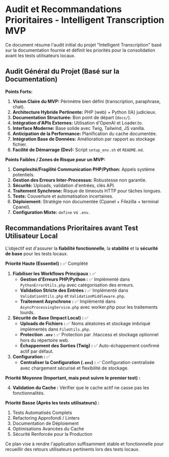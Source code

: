 # Audit et Recommandations Prioritaires - Intelligent Transcription MVP

Ce document résume l'audit initial du projet "Intelligent Transcription" basé sur la documentation fournie et définit les priorités pour la consolidation avant les tests utilisateurs locaux.

## Audit Général du Projet (Basé sur la Documentation)

**Points Forts:**

1.  **Vision Claire du MVP:** Périmètre bien défini (transcription, paraphrase, chat).
2.  **Architecture Hybride Pertinente:** PHP (web) + Python (IA) judicieux.
3.  **Documentation Structurée:** Bon point de départ (`docs/`).
4.  **Intégration d'APIs Externes:** Utilisation d'OpenAI et Loader.to.
5.  **Interface Moderne:** Base solide avec Twig, Tailwind, JS vanilla.
6.  **Anticipation de la Performance:** Planification du cache documentée.
7.  **Intégration Base de Données:** Amélioration par rapport au stockage fichier.
8.  **Facilité de Démarrage (Dev):** Script `setup_env.sh` et `README.md`.

**Points Faibles / Zones de Risque pour un MVP:**

1.  **Complexité/Fragilité Communication PHP/Python:** Appels système potentiels.
2.  **Gestion des Erreurs Inter-Processus:** Robustesse non garantie.
3.  **Sécurité:** Uploads, validation d'entrées, clés API.
4.  **Traitement Synchrone:** Risque de timeouts HTTP pour tâches longues.
5.  **Tests:** Couverture et automatisation incertaines.
6.  **Déploiement:** Stratégie non documentée (Cpanel + Filezilla + terminal Cpanel).
7.  **Configuration Mixte:** `define` vs `.env`.

## Recommandations Prioritaires avant Test Utilisateur Local

L'objectif est d'assurer la **fiabilité fonctionnelle**, la **stabilité** et la **sécurité de base** pour les tests locaux.

**Priorité Haute (Essentiel) :** ✅ Complété

1.  **Fiabiliser les Workflows Principaux :** ✅
    - **Gestion d'Erreurs PHP/Python :** ✅ Implémenté dans `PythonErrorUtils.php` avec catégorisation des erreurs.
    - **Validation Stricte des Entrées :** ✅ Implémenté dans `ValidationUtils.php` et `ValidationMiddleware.php`.
    - **Traitement Asynchrone :** ✅ Implémenté dans `AsyncProcessingService.php` avec worker.php pour les traitements lourds.
2.  **Sécurité de Base (Impact Local) :** ✅
    - **Uploads de Fichiers :** ✅ Noms aléatoires et stockage imbriqué implémentés dans `FileUtils.php`.
    - **Protection `.env` :** ✅ Protection par .htaccess et stockage optionnel hors du répertoire web.
    - **Échappement des Sorties (Twig) :** ✅ Auto-échappement confirmé actif par défaut.
3.  **Configuration :** ✅
    - **Centraliser la Configuration (`.env`) :** ✅ Configuration centralisée avec chargement sécurisé et flexibilité de stockage.

**Priorité Moyenne (Important, mais peut suivre le premier test) :**

4.  **Validation du Cache :** Vérifier que le cache actif ne casse pas les fonctionnalités.

**Priorité Basse (Après les tests utilisateurs) :**

1.  Tests Automatisés Complets
2.  Refactoring Approfondi / Linters
3.  Documentation de Déploiement
4.  Optimisations Avancées du Cache
5.  Sécurité Renforcée pour la Production

Ce plan vise à rendre l'application suffisamment stable et fonctionnelle pour recueillir des retours utilisateurs pertinents lors des tests locaux.
